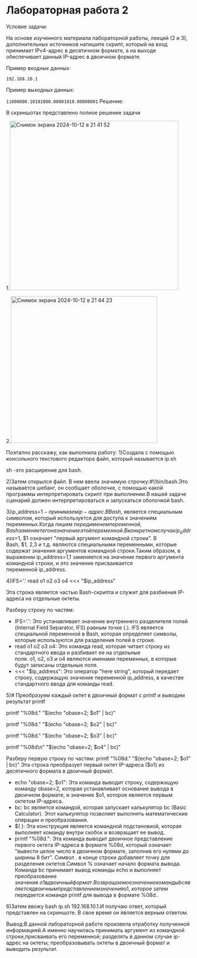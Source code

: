 # Лабораторная работа 2

Условие задачи:

На основе изученного материала лабораторной работы, лекций (2 и 3), дополнительных источников напишите скрипт, который на вход принимает IPv4-адрес в десятичном формате, а на выходе обеспечивает данный IP-адрес в двоичном формате.

Пример входных данных:

```192.168.10.1```

Пример выходныx данных:

```11000000.10101000.00001010.00000001```
Решение:

В скриншотах представлено полное решение задачи

1.<img width="460" alt="Снимок экрана 2024-10-12 в 21 41 52" src="https://github.com/user-attachments/assets/a6c3b15d-fda8-476a-8379-16449c16bd94">

2.<img width="399" alt="Снимок экрана 2024-10-12 в 21 44 23" src="https://github.com/user-attachments/assets/27d52470-d0dd-4600-903a-eda8bcd803bc">

Поэтапно расскажу, как выполнила работу:
1)Создала с помощью консольного текстового редактора файл, который называется ip.sh

sh -это расширение для bash.

2)Затем открылся файл. В нем ввела значимую строчку:#!/bin/bash.Это называется шебанг, он сообщает оболочке, с помощью какой программы интерпретировать скрипт при выполнении.В нашей задаче сценарий должен интерпретироваться и запускаться оболочкой bash.

3)ip_address=$1 - принимаем ip-адрес.В Bash, $ является специальным символом, который используется для доступа к значениям переменных.Когда пишем $ перед именем переменной, Bash заменяет его на значение этой переменной.В конкретном случае ip_address=$1, $1 означает "первый аргумент командной строки".
В Bash, $1, $2, $3 и т.д. являются специальными переменными, которые содержат значения аргументов командной строки.Таким образом, в выражении ip_address=$1, $1 заменяется на значение первого аргумента командной строки, и это значение присваивается переменной ip_address.

4)IFS='.' read o1 o2 o3 o4 <<< "$ip_address"

Эта строка является частью Bash-скрипта и служит для разбиения IP-адреса на отдельные октеты.

Разберу строку по частям:

* IFS='.': Это устанавливает значение внутреннего разделителя полей (Internal Field Separator, IFS) равным точке (.). IFS является специальной переменной в Bash, которая определяет символы, которые используются для разделения полей в строке.
* read  o1 o2 o3 o4: Это команда read, которая читает строку из стандартного ввода и разбивает ее на отдельные поля. o1, o2, o3 и o4 являются именами переменных, в которые будут записаны отдельные поля.
* <<< "$ip_address": Это оператор "here string", который передает строку, содержащую значение переменной ip_address, в качестве стандартного ввода для команды read.
  
5)# Преобразуем каждый октет в двоичный формат с printf и выводим результат printf

printf "%08d." "$(echo "obase=2; $o1" | bc)"

printf "%08d." "$(echo "obase=2; $o2" | bc)"

printf "%08d." "$(echo "obase=2; $o3" | bc)"

printf "%08d\n" "$(echo "obase=2; $o4" | bc)"

Разберу первую строку по частям:
printf "%08d." "$(echo "obase=2; $o1" | bc)"
Эта строка преобразует первый октет IP-адреса ($o1) из десятичного формата в двоичный формат.
* echo "obase=2; $o1": Эта команда выводит строку, содержащую команду obase=2, которая устанавливает основание вывода в двоичном формате, и значение $o1, которое является первым октетом IP-адреса.
* bc: bc является командой, которая запускает калькулятор bc (Basic Calculator). Этот калькулятор позволяет выполнять математические операции и преобразования.
* $( ): Эта конструкция является командной подстановкой, которая выполняет команду внутри скобок и возвращает ее вывод.
* printf "%08d.": Эта команда выводит двоичное представление первого октета IP-адреса в формате %08d, который означает "вывести целое число в двоичном формате, заполнив его нулями до ширины 8 бит". Символ . в конце строки добавляет точку для разделения октетов.Символ % означает начало формата вывода.
Команда bc принимает вывод команды echo и выполняет преобразование значения $o1 в двоичный формат.
Возвращаемое значение команды bc является двоичным представлением значения $o1, которое затем передается команде printf для вывода в формате %08d..

6)Затем ввожу bash ip.sh 192.168.10.1.И получаю ответ, который представлен на скриншоте. В свое время он является верным ответом.

Вывод:В данной лабораторной работе произвела отработку полученной информацией.А именно научилась принимать аргумент из командной строки,присваивать его переменной; разделять в данном случае ip-адрес на октеты; преобразовывать октеты в двоичный формат и выводить результат.
